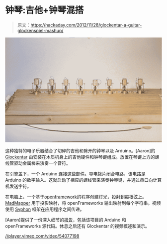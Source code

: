 # 钟琴:吉他+钟琴混搭

> 原文：<https://hackaday.com/2012/11/28/glockentar-a-guitar-glockenspiel-mashup/>

[![](img/24d4b130eb9590a5560a507a178930c8.png "Glokentar")](http://hackaday.com/2012/11/28/glockentar-a-guitar-glockenspiel-mashup/glokentar/)

这种独特的电子乐器结合了切碎的吉他和劈开的钟琴以及 Arduino。[Aaron]的 [Glockentar](http://aaron-sherwood.com/works/glockentar/ "Glockentar") 由安装在木质机身上的吉他硬件和钟琴键组成。放置在琴键上方的螺线管驱动金属棒来演奏一个音符。

在引擎盖下，一个 Arduino 连接这些部件。导电拨片闭合电路，该电路是 Arduino 的数字输入。这就启动了相应的螺线管来演奏钟琴键，并通过串口向计算机发送字符。

在电脑上，一个基于[openframework](http://www.openframeworks.cc/ "openFrameworks")的程序创建灯光，投射到每根弦上。 [MadMapper](http://madmapper.com "MadMapper") 用于投影映射，将 openFrameworks 输出映射到每个字符串。视频使用 [Syphon](http://syphon.v002.info/) 框架在应用程序之间传递。

[Aaron]提供了一份深入细节的[报告](http://aaron-sherwood.com/blog/?p=381 "Glockentar Writeup")，包括该项目的 Arduino 和 openFrameworks 源代码。休息之后还有 Glockentar 的视频概述和演示。

[//player.vimeo.com/video/54077198](//player.vimeo.com/video/54077198)